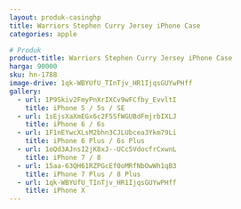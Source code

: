 ```yaml
---
layout: produk-casinghp
title: Warriors Stephen Curry Jersey iPhone Case
categories: apple

# Produk
product-title: Warriors Stephen Curry Jersey iPhone Case
harga: 90000
sku: hn-1788
image-drive: 1qk-WBYUfU_TInTjv_HR1IjqsGUYwPHff
gallery:
  - url: 1P9Skiv2FmyPnXrIXCv9wFCfby_EvvltI
    title: iPhone 5 / 5s / SE
  - url: 1sEjsXaXmEGx6c2F5SfWGUBdFmjrbIXLJ
    title: iPhone 6 / 6s
  - url: 1F1nEYwcXLsM2bhn3CJLUbcea3Ykm79Li
    title: iPhone 6 Plus / 6s Plus
  - url: 1oQd3AJnsI2jK8xJ--UCc5VdocfrCxwnL
    title: iPhone 7 / 8
  - url: 15aa-63QH61RZPGcEf0oMRfNbOwWh1qB3
    title: iPhone 7 Plus / 8 Plus
  - url: 1qk-WBYUfU_TInTjv_HR1IjqsGUYwPHff
    title: iPhone X
---
```

